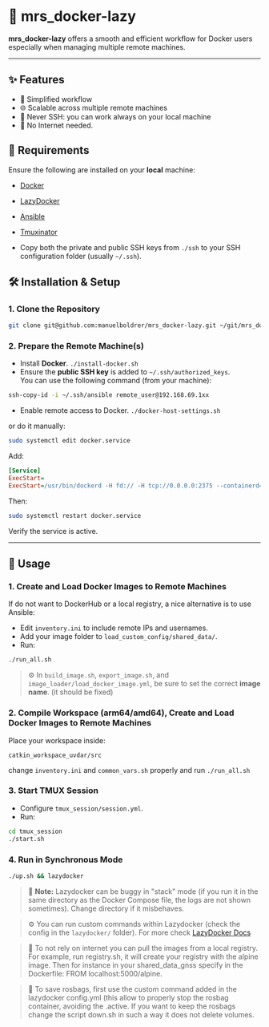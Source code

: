 # 🐢 mrs_docker-lazy

**mrs_docker-lazy** offers a smooth and efficient workflow for Docker users especially when managing multiple remote machines.

---

## ✨ Features

- 🚀 Simplified workflow
- 🌐 Scalable across multiple remote machines
- 🚫 Never SSH: you can work always on your local machine
- 📡 No Internet needed.
 
## 🐳 Requirements

Ensure the following are installed on your **local** machine:

- [Docker](https://docs.docker.com/engine/install/)
- [LazyDocker](https://github.com/jesseduffield/lazydocker)
- [Ansible](https://docs.ansible.com/ansible/latest/installation_guide/index.html) 
- [Tmuxinator](https://github.com/tmuxinator/tmuxinator)


- Copy both the private and public SSH keys from `./ssh` to your SSH configuration folder (usually `~/.ssh`).



## 🛠️ Installation & Setup

### 1. Clone the Repository

```bash
git clone git@github.com:manuelboldrer/mrs_docker-lazy.git ~/git/mrs_docker-lazy
```

### 2. Prepare the Remote Machine(s)

- Install **Docker**. `./install-docker.sh`
- Ensure the **public SSH key** is added to `~/.ssh/authorized_keys`.  
  You can use the following command (from your machine):

```bash
ssh-copy-id -i ~/.ssh/ansible remote_user@192.168.69.1xx
```

- Enable remote access to Docker. `./docker-host-settings.sh`

or do it manually:

```bash
sudo systemctl edit docker.service
```

Add:

```ini
[Service]
ExecStart=
ExecStart=/usr/bin/dockerd -H fd:// -H tcp://0.0.0.0:2375 --containerd=/run/containerd/containerd.sock
```

Then:

```bash
sudo systemctl restart docker.service
```

Verify the service is active.


---
## 🚀 Usage

### 1. Create and Load Docker Images to Remote Machines

If do not want to DockerHub or a local registry, a nice alternative is to use Ansible:

- Edit `inventory.ini` to include remote IPs and usernames.
- Add your image folder to `load_custom_config/shared_data/`.
- Run:

```bash
./run_all.sh
```

> ⚙️ In `build_image.sh`, `export_image.sh`, and `image_loader/load_docker_image.yml`, be sure to set the correct **image name**. (it should be fixed)

### 2. Compile Workspace (arm64/amd64), Create and Load Docker Images to Remote Machines

Place your workspace inside:

```
catkin_workspace_uvdar/src
```

change `inventory.ini` and `common_vars.sh` properly and run `./run_all.sh` 

### 3. Start TMUX Session

- Configure `tmux_session/session.yml`.
- Run:

```bash
cd tmux_session
./start.sh
```

### 4. Run in Synchronous Mode

```bash
./up.sh && lazydocker
```

> 🐞 **Note:** Lazydocker can be buggy in "stack" mode (if you run it in the same directory as the Docker Compose file, the logs are not shown sometimes). Change directory if it misbehaves. 

> ⚙️ You can run custom commands within Lazydocker (check the config in the `lazydocker/` folder). For more check [LazyDocker Docs](https://github.com/jesseduffield/lazydocker)

> 📡 To not rely on internet you can pull the images from a local registry. For example, run registry.sh, it will create your registry with the alpine image. Then for instance in your shared_data_gnss specify in the Dockerfile: FROM localhost:5000/alpine. 

> 👜 To save rosbags, first use the custom command added in the lazydocker config.yml (this allow to properly stop the rosbag container, avoiding the .active. If you want to keep the rosbags change the script down.sh in such a way it does not delete volumes. 


